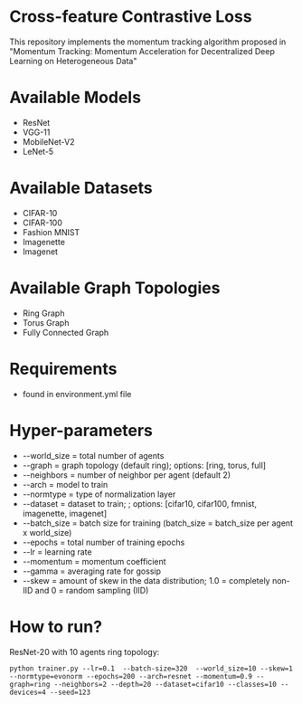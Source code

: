 # Cross-feature Contrastive Loss
This repository implements the momentum tracking algorithm proposed in "Momentum Tracking: Momentum Acceleration for Decentralized Deep Learning on Heterogeneous Data"


# Available Models
* ResNet
* VGG-11
* MobileNet-V2
* LeNet-5

# Available Datasets
* CIFAR-10
* CIFAR-100
* Fashion MNIST
* Imagenette
* Imagenet

# Available Graph Topologies
* Ring Graph
* Torus Graph
* Fully Connected Graph

# Requirements
* found in environment.yml file

# Hyper-parameters
* --world_size  = total number of agents
* --graph       = graph topology (default ring); options: [ring, torus, full]
* --neighbors   = number of neighbor per agent (default 2)
* --arch        = model to train
* --normtype    = type of normalization layer
* --dataset     = dataset to train; ; options: [cifar10, cifar100, fmnist, imagenette, imagenet]
* --batch_size  = batch size for training (batch_size = batch_size per agent x world_size)
* --epochs      = total number of training epochs
* --lr          = learning rate
* --momentum    = momentum coefficient
* --gamma       = averaging rate for gossip 
* --skew        = amount of skew in the data distribution; 1.0 = completely non-IID and 0 = random sampling (IID)


# How to run?


ResNet-20 with 10 agents ring topology:
```
python trainer.py --lr=0.1  --batch-size=320  --world_size=10 --skew=1 --normtype=evonorm --epochs=200 --arch=resnet --momentum=0.9 --graph=ring --neighbors=2 --depth=20 --dataset=cifar10 --classes=10 --devices=4 --seed=123

```

